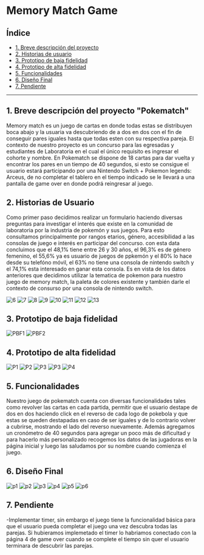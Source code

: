 # Memory Match Game

## Índice

- [1. Breve descripción del proyecto](#1-breve-descripción-del-proyecto)
- [2. Historias de usuario](#2-historias-de-usuario)
- [3. Prototipo de baja fidelidad](#3-prototipo-de-baja-fidelidad)
- [4. Prototipo de alta fidelidad](#4-prototipo-de-alta-fidelidad)
- [5. Funcionalidades](#5-funcionalidades)
- [6. Diseño Final](#6-diseño-final)
- [7. Pendiente](#7-pendiente)

---

## 1. Breve descripción del proyecto "Pokematch"

Memory match es un juego de cartas en donde todas estas se distribuyen boca abajo y la usuaria va descubriendo de a dos en dos con el fin de conseguir pares iguales hasta que todas esten con su respectiva pareja.
El contexto de nuestro proyecto es un concurso para las egresadas y estudiantes de Laboratoria en el cual el único requisito es ingresar el cohorte y nombre.
En Pokematch se dispone de 18 cartas para dar vuelta y encontrar los pares en un tiempo de 40 segundos, si esto se consigue el usuario estará participando por una Nintendo Switch + Pokemon legends: Arceus, de no completar el tablero en el tiempo indicado se le llevará a una pantalla de game over en donde podrá reingresar al juego.

## 2. Historias de Usuario

Como primer paso decidimos realizar un formulario haciendo diversas preguntas para investigar el interés que existe en la comunidad de laboratoria por la industria de pokemón y sus juegos. Para esto consultamos principalmente por rangos etarios, género, accesibilidad a las consolas de juego e interés en participar del concurso. con esta data concluimos que el 48,1% tiene entre 26 y 30 años, el 96,3% es de género femenino, el 55,6% ya es usuario de juegos de ppkemón y el 80% lo hace desde su telefóno móvil, el 63% no tiene una consola de nintendo switch y el 74,1% esta interesado en ganar esta consola. Es en vista de los datos anteriores que decidimos utilizar la tematica de pokemon para nuestro juego de memory match, la paleta de colores existente y también darle el contexto de consurso por una consola de nintendo switch.

![6](https://user-images.githubusercontent.com/106929329/185771011-d8f5e826-248e-4267-966d-a850115ec77e.jpeg)
![7](https://user-images.githubusercontent.com/106929329/185771012-276ac7ce-2810-4ab5-9ae7-2cabd324e537.jpeg)
![8](https://user-images.githubusercontent.com/106929329/185771013-36746afd-6b43-48b1-b61f-58970c71ae23.jpeg)
![9](https://user-images.githubusercontent.com/106929329/185771014-e3a64f96-4f17-436f-8466-f745c59ac068.jpeg)
![10](https://user-images.githubusercontent.com/106929329/185771015-69099f45-ab0c-4e77-b220-9dcf4b34b013.jpeg)
![11](https://user-images.githubusercontent.com/106929329/185771016-3be651d7-544c-43fb-8274-cc4d67f85a37.jpeg)
![12](https://user-images.githubusercontent.com/106929329/185771018-c253422d-b5cb-4777-aa0d-544130f24922.jpeg)
![13](https://user-images.githubusercontent.com/106929329/185771019-14952ffc-74c5-407c-89d7-64972403b5a5.jpeg)


## 3. Prototipo de baja fidelidad
![PBF1](https://user-images.githubusercontent.com/106929329/185770990-7d4c2df8-8d4f-4197-b6ed-2a7826974cc7.jpeg)
![PBF2](https://user-images.githubusercontent.com/106929329/185770993-470304f1-e88c-4c3b-9925-7babe5bcbe22.jpeg)


## 4. Prototipo de alta fidelidad

![P1](https://user-images.githubusercontent.com/106929329/185771050-4b2deef7-8250-4c46-a6a4-a5c500fc8351.jpg)
![P2](https://user-images.githubusercontent.com/106929329/185771072-2d1eda0f-5570-444c-a0b0-7ea0f69feb79.jpg)
![P3](https://user-images.githubusercontent.com/106929329/185771076-1620405a-5390-487a-98a9-aecb4627461a.jpg)
![P3](https://user-images.githubusercontent.com/106929329/185771056-f35eb2ff-ccb8-4fd8-a19c-5cfd1164f650.jpg)
![P4](https://user-images.githubusercontent.com/106929329/185771094-f5a6f49f-b61c-4f52-9786-53e3991e5cac.jpg)

## 5. Funcionalidades

Nuestro juego de pokematch cuenta con diversas funcionalidades tales como revolver las cartas en cada partida, permitir que el usuario destape de dos en dos haciendo click en el reverso de cada logo de pokebola y que estas se queden destapadas en caso de ser iguales y de lo contrario volver a cubrirse, mostrando el lado del reverso nuevamente. Además agregamos un cronómetro de 40 segundos para agregar un poco más de dificultad y para hacerlo más personalizado recogemos los datos de las jugadoras en la página inicial y luego las saludamos por su nombre cuando comienza el juego.

## 6. Diseño Final

![p1](https://user-images.githubusercontent.com/106929329/185771106-d7a48485-a8fc-4d02-ac58-53d9dab36a7a.png)
![p2](https://user-images.githubusercontent.com/106929329/185771108-70abbe0d-89b3-4563-aea9-abea3ed577cb.png)
![p3](https://user-images.githubusercontent.com/106929329/185771114-5031944e-7703-4ff9-b795-ba486ab89e9c.png)
![p4](https://user-images.githubusercontent.com/106929329/185771126-daab9046-2ede-4ca3-920e-fcf7b6657d33.png)
![p5](https://user-images.githubusercontent.com/106929329/185771134-c891ca64-01b4-42a5-bf53-b1a2f8619a9a.png)
![p6](https://user-images.githubusercontent.com/106929329/185771138-1d277311-4196-4080-8336-9049df0aac28.png)

## 7. Pendiente

-Implementar timer, sin embargo el juego tiene la funcionalidad básica para que el usuario pueda completar el juego una vez descubra todas las parejas. Si hubieramos implemetado el timer lo habriamos conectado con la página 4 de game over cuando se complete el tiempo sin quer el usuario terminara de descubrir las parejas.
